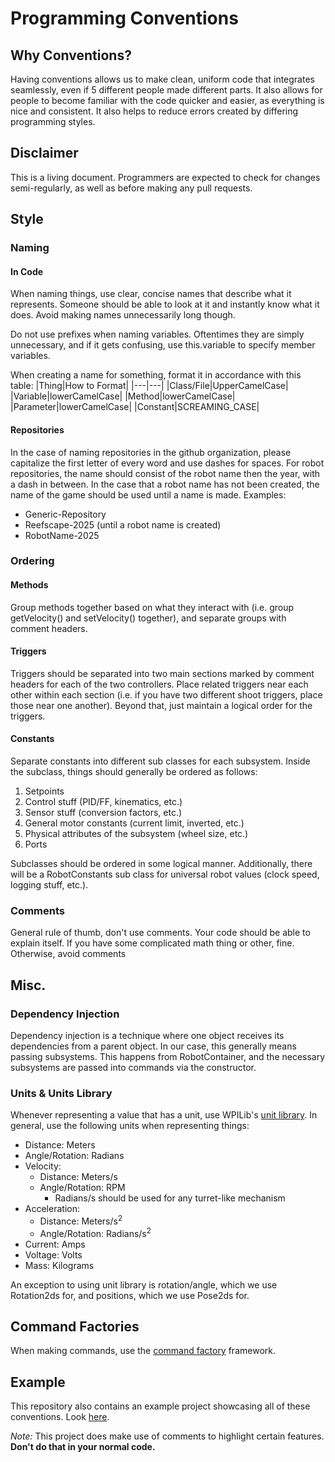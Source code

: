 # Programming Conventions

## Why Conventions?

Having conventions allows us to make clean, uniform code that integrates seamlessly, even if 5 different people made different parts. It also allows for people to become familiar with the code quicker and easier, as everything is nice and consistent. It also helps to reduce errors created by differing programming styles.

## Disclaimer

This is a living document. Programmers are expected to check for changes semi-regularly, as well as before making any pull requests.

## Style

### Naming

<h4>In Code</h4>

When naming things, use clear, concise names that describe what it represents. Someone should be able to look at it and instantly know what it does. Avoid making names unnecessarily long though. 

Do not use prefixes when naming variables. Oftentimes they are simply unnecessary, and if it gets confusing, use this.variable to specify member variables.

When creating a name for something, format it in accordance with this table:
|Thing|How to Format|
|---|---|
|Class/File|UpperCamelCase|
|Variable|lowerCamelCase|
|Method|lowerCamelCase|
|Parameter|lowerCamelCase|
|Constant|SCREAMING_CASE|

<h4>Repositories</h4>

In the case of naming repositories in the github organization, please capitalize the first letter of every word and use dashes for spaces. For robot repositories, the name should consist of the robot name then the year, with a dash in between. In the case that a robot name has not been created, the name of the game should be used until a name is made. Examples:

- Generic-Repository
- Reefscape-2025 (until a robot name is created)
- RobotName-2025

### Ordering

<h4>Methods</h4>

Group methods together based on what they interact with (i.e. group getVelocity() and setVelocity() together), and separate groups with comment headers.

<h4>Triggers</h4>

Triggers should be separated into two main sections marked by comment headers for each of the two controllers. Place related triggers near each other within each section (i.e. if you have two different shoot triggers, place those near one another). Beyond that, just maintain a logical order for the triggers.

<h4>Constants</h4>

Separate constants into different sub classes for each subsystem. Inside the subclass, things should generally be ordered as follows:
1. Setpoints
2. Control stuff (PID/FF, kinematics, etc.)
3. Sensor stuff (conversion factors, etc.)
4. General motor constants (current limit, inverted, etc.)
5. Physical attributes of the subsystem (wheel size, etc.)
6. Ports

Subclasses should be ordered in some logical manner. Additionally, there will be a RobotConstants sub class for universal robot values (clock speed, logging stuff, etc.).

### Comments

General rule of thumb, don't use comments. Your code should be able to explain itself. If you have some complicated math thing or other, fine. Otherwise, avoid comments

## Misc.

### Dependency Injection

Dependency injection is a technique where one object receives its dependencies from a parent object. In our case, this generally means passing subsystems. This happens from RobotContainer, and the necessary subsystems are passed into commands via the constructor. 

### Units & Units Library

Whenever representing a value that has a unit, use WPILib's [unit library](https://docs.wpilib.org/en/stable/docs/software/basic-programming/java-units.html). In general, use the following units when representing things:

- Distance: Meters
- Angle/Rotation: Radians
- Velocity:
  - Distance: Meters/s
  - Angle/Rotation: RPM
    - Radians/s should be used for any turret-like mechanism
- Acceleration:
  - Distance: Meters/s<sup>2</sup>
  - Angle/Rotation: Radians/s<sup>2</sup>
- Current: Amps
- Voltage: Volts
- Mass: Kilograms

An exception to using unit library is rotation/angle, which we use Rotation2ds for, and positions, which we use Pose2ds for.

## Command Factories

When making commands, use the [command factory](https://docs.wpilib.org/en/stable/docs/software/commandbased/organizing-command-based.html) framework.

## Example

This repository also contains an example project showcasing all of these conventions. Look [here](https://github.com/koibots8230/Programming-Conventions/tree/main/ExampleProject). 

*Note:* This project does make use of comments to highlight certain features. **Don't do that in your normal code.**
